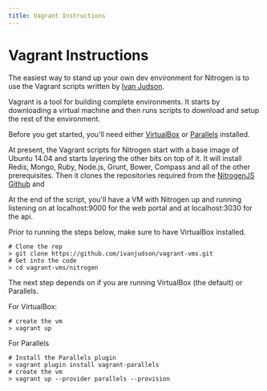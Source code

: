 ```yaml
---
title: Vagrant Instructions
---
```


# Vagrant Instructions

The easiest way to stand up your own dev environment for Nitrogen is to use the Vagrant scripts written by [Ivan Judson](http://irjudson.org). 

Vagrant is a tool for building complete environments. It starts by downloading a virtual machine and then runs scripts to download and setup the rest of the environment.

Before you get started, you'll need either [VirtualBox](https://www.virtualbox.org/) or [Parallels](http://www.parallels.com/) installed.  

At present, the Vagrant scripts for Nitrogen start with a base image of Ubuntu 14.04 and starts layering the other bits on top of it. It will install Redis, Mongo, Ruby, Node.js, Grunt, Bower, Compass and all of the other prerequisites. Then it clones the repositories required from the [NitrogenJS Github](https://github.com/nitrogenjs) and 

At the end of the script, you'll have a VM with Nitrogen up and running listening on at localhost:9000 for the web portal and at localhost:3030 for the api. 

Prior to running the steps below, make sure to have VirtualBox installed. 

```
# Clone the rep
> git clone https://github.com/ivanjudson/vagrant-vms.git
# Get into the code
> cd vagrant-vms/nitrogen
```

The next step depends on if you are running VirtualBox (the default) or Parallels. 

For VirtualBox: 

```
# create the vm
> vagrant up
```

For Parallels

```
# Install the Parallels plugin 
> vagrant plugin install vagrant-parallels
# create the vm
> vagrant up --provider parallels --provision
```